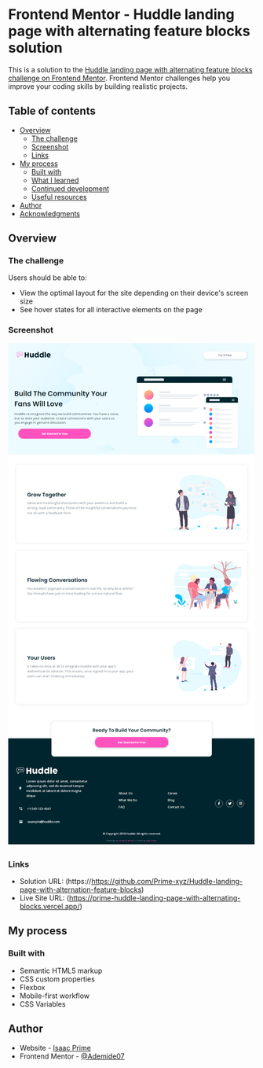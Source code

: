 # Frontend Mentor - Huddle landing page with alternating feature blocks solution

This is a solution to the [Huddle landing page with alternating feature blocks challenge on Frontend Mentor](https://www.frontendmentor.io/challenges/huddle-landing-page-with-alternating-feature-blocks-5ca5f5981e82137ec91a5100). Frontend Mentor challenges help you improve your coding skills by building realistic projects. 

## Table of contents

- [Overview](#overview)
  - [The challenge](#the-challenge)
  - [Screenshot](#screenshot)
  - [Links](#links)
- [My process](#my-process)
  - [Built with](#built-with)
  - [What I learned](#what-i-learned)
  - [Continued development](#continued-development)
  - [Useful resources](#useful-resources)
- [Author](#author)
- [Acknowledgments](#acknowledgments)


## Overview

### The challenge

Users should be able to:

- View the optimal layout for the site depending on their device's screen size
- See hover states for all interactive elements on the page

### Screenshot

![](./images/Prime-Desktop-View-Huddle-landing-page-with-alternating-feature-blocks.png)

### Links

- Solution URL: (https://https://github.com/Prime-xyz/Huddle-landing-page-with-alternation-feature-blocks)
- Live Site URL: (https://prime-huddle-landing-page-with-alternating-blocks.vercel.app/)

## My process

### Built with

- Semantic HTML5 markup
- CSS custom properties
- Flexbox
- Mobile-first workflow
- CSS Variables


## Author

- Website - [Isaac Prime](https://github.com/Prime-xyz/)
- Frontend Mentor - [@Ademide07](https://www.frontendmentor.io/profile/yourusername)